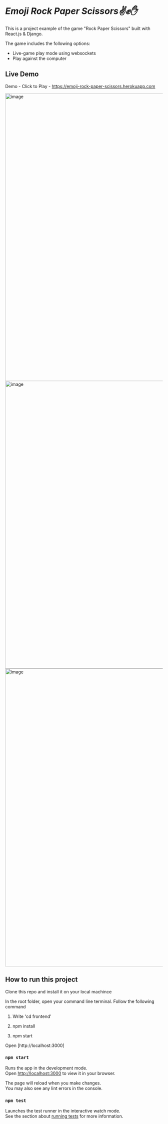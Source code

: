# ***Emoji Rock Paper Scissors✌️✊✋***

This is a project example of the game "Rock Paper Scissors" built with React.js & Django.

The game includes the following options:
 - Live-game play mode using websockets
 - Play against the computer

## Live Demo

Demo - Click to Play - https://emoji-rock-paper-scissors.herokuapp.com

<img width="920" alt="image" src="https://user-images.githubusercontent.com/50532644/206914648-6fb23abb-b64a-42fd-975b-41d0b845e770.png">

<img width="920" alt="image" src="https://user-images.githubusercontent.com/50532644/206914716-1789ce9d-34d8-40bf-b9e9-90c53cc537e9.png">

<img width="953" alt="image" src="https://user-images.githubusercontent.com/50532644/206915147-5dd1044a-6ee2-4a63-ba5b-81df203fc989.png">


## How to run this project

Clone this repo and install it on your local machince

In the root folder, open your command line terminal. 
Follow the following command 

1. Write 'cd frontend'

2. npm install

3. npm start

Open [http://localhost:3000]

### `npm start`

Runs the app in the development mode.\
Open [http://localhost:3000](http://localhost:3000) to view it in your browser.

The page will reload when you make changes.\
You may also see any lint errors in the console.

### `npm test`

Launches the test runner in the interactive watch mode.\
See the section about [running tests](https://facebook.github.io/create-react-app/docs/running-tests) for more information.

